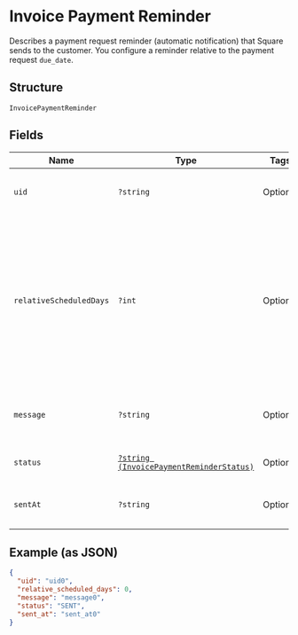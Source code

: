 
# Invoice Payment Reminder

Describes a payment request reminder (automatic notification) that Square sends
to the customer. You configure a reminder relative to the payment request
`due_date`.

## Structure

`InvoicePaymentReminder`

## Fields

| Name | Type | Tags | Description | Getter | Setter |
|  --- | --- | --- | --- | --- | --- |
| `uid` | `?string` | Optional | A Square-assigned ID that uniquely identifies the reminder within the<br>`InvoicePaymentRequest`. | getUid(): ?string | setUid(?string uid): void |
| `relativeScheduledDays` | `?int` | Optional | The number of days before (a negative number) or after (a positive number)<br>the payment request `due_date` when the reminder is sent. For example, -3 indicates that<br>the reminder should be sent 3 days before the payment request `due_date`.<br>**Constraints**: `>= -32767`, `<= 32767` | getRelativeScheduledDays(): ?int | setRelativeScheduledDays(?int relativeScheduledDays): void |
| `message` | `?string` | Optional | The reminder message.<br>**Constraints**: *Minimum Length*: `1`, *Maximum Length*: `1000` | getMessage(): ?string | setMessage(?string message): void |
| `status` | [`?string (InvoicePaymentReminderStatus)`](../../doc/models/invoice-payment-reminder-status.md) | Optional | The status of a payment request reminder. | getStatus(): ?string | setStatus(?string status): void |
| `sentAt` | `?string` | Optional | If sent, the timestamp when the reminder was sent, in RFC 3339 format. | getSentAt(): ?string | setSentAt(?string sentAt): void |

## Example (as JSON)

```json
{
  "uid": "uid0",
  "relative_scheduled_days": 0,
  "message": "message0",
  "status": "SENT",
  "sent_at": "sent_at0"
}
```

